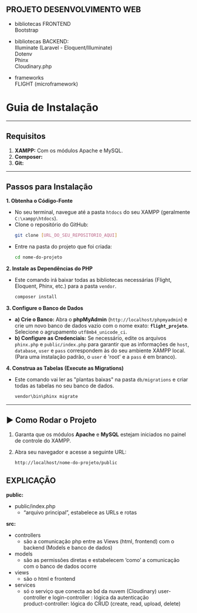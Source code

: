 ## PROJETO DESENVOLVIMENTO WEB

* bibliotecas FRONTEND  
Bootstrap  

* bibliotecas BACKEND:  
Illuminate (Laravel - Eloquent/Illuminate)    
Dotenv  
Phinx  
Cloudinary.php  
  
* frameworks  
FLIGHT (microframework)  
  
# Guia de Instalação

---

## Requisitos

1.  **XAMPP:** Com os módulos Apache e MySQL.
2.  **Composer:** 
3.  **Git:**
---

## Passos para Instalação

**1. Obtenha o Código-Fonte**
   - No seu terminal, navegue até a pasta `htdocs` do seu XAMPP (geralmente `C:\xampp\htdocs`).
   - Clone o repositório do GitHub:
     ```bash
     git clone [URL_DO_SEU_REPOSITORIO_AQUI]
     ```
   - Entre na pasta do projeto que foi criada:
     ```bash
     cd nome-do-projeto
     ```

**2. Instale as Dependências do PHP**
   - Este comando irá baixar todas as bibliotecas necessárias (Flight, Eloquent, Phinx, etc.) para a pasta `vendor`.
     ```bash
     composer install
     ```

**3. Configure o Banco de Dados**
   - **a) Crie o Banco:** Abra o **phpMyAdmin** (`http://localhost/phpmyadmin`) e crie um novo banco de dados vazio com o nome exato: **`flight_projeto`**. Selecione o agrupamento `utf8mb4_unicode_ci`.
   - **b) Configure as Credenciais:** Se necessário, edite os arquivos `phinx.php` e `public/index.php` para garantir que as informações de `host`, `database`, `user` e `pass` correspondem às do seu ambiente XAMPP local. (Para uma instalação padrão, o `user` é 'root' e a `pass` é em branco).

**4. Construa as Tabelas (Execute as Migrations)**
   - Este comando vai ler as "plantas baixas" na pasta `db/migrations` e criar todas as tabelas no seu banco de dados.
     ```bash
     vendor\bin\phinx migrate
     ```

---

## ▶️ Como Rodar o Projeto

1.  Garanta que os módulos **Apache** e **MySQL** estejam iniciados no painel de controle do XAMPP.
2.  Abra seu navegador e acesse a seguinte URL:

    `http://localhost/nome-do-projeto/public`

## EXPLICAÇÃO

**public:**
* public/index.php  
  * “arquivo principal”, estabelece as URLs e rotas

**src:**
* controllers  
  * são a comunicação php entre as Views (html, frontend) com o backend (Models e banco de dados)  
* models   
  * são as permissões diretas e estabelecem ‘como’ a comunicação com o banco de dados ocorre  
* views  
  * são o html e frontend  
* services  
  * só o serviço que conecta ao bd da nuvem (Cloudinary)
user-controller e login-controller : lógica da autenticação   
product-controller: lógica do CRUD (create, read, upload, delete)
